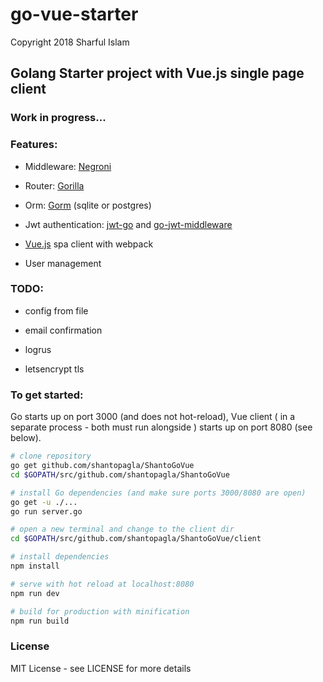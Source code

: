 # go-vue-starter

Copyright 2018 Sharful Islam

## Golang Starter project with Vue.js single page client

### Work in progress...

### Features:
- Middleware: [Negroni](https://github.com/urfave/negroni)

- Router: [Gorilla](https://github.com/gorilla/mux)

- Orm: [Gorm](https://github.com/jinzhu/gorm) (sqlite or postgres)

- Jwt authentication: [jwt-go](https://github.com/dgrijalva/jwt-go) and [go-jwt-middleware](https://github.com/auth0/go-jwt-middleware)

- [Vue.js](https://vuejs.org/) spa client with webpack

- User management

### TODO:
- config from file

- email confirmation

- logrus

- letsencrypt tls

### To get started:
Go starts up on port 3000 (and does not hot-reload), Vue client ( in a separate process - both must run alongside ) starts up on port 8080 (see below).  
``` bash
# clone repository
go get github.com/shantopagla/ShantoGoVue
cd $GOPATH/src/github.com/shantopagla/ShantoGoVue

# install Go dependencies (and make sure ports 3000/8080 are open)
go get -u ./... 
go run server.go

# open a new terminal and change to the client dir
cd $GOPATH/src/github.com/shantopagla/ShantoGoVue/client

# install dependencies
npm install

# serve with hot reload at localhost:8080
npm run dev

# build for production with minification
npm run build
```

### License

MIT License  - see LICENSE for more details